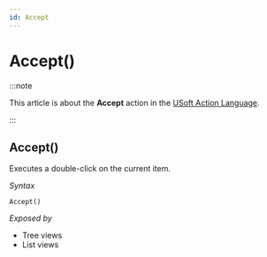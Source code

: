 ```yaml
---
id: Accept
---
```


# Accept()




:::note

This article is about the **Accept** action in the [USoft Action Language](/docs/Task_flow/Action_Language_reference/USoft_Action_Language.md).

:::

## **Accept()**

Executes a double-click on the current item.

*Syntax*

```
Accept()
```

*Exposed by*

- Tree views
- List views